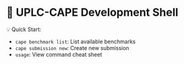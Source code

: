 <!-- UPLC-CAPE Development Shell Banner -->
<!-- This file is read by flake.nix to display the shell welcome message -->
<!-- Edit this file to customize the development shell banner -->

# 🚀 UPLC-CAPE Development Shell

💡 Quick Start:

- `cape benchmark list`: List available benchmarks
- `cape submission new`: Create new submission
- `usage`: View command cheat sheet
